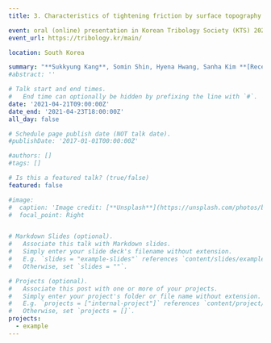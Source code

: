 ```yaml
---
title: 3. Characteristics of tightening friction by surface topography of bolt underhead

event: oral (online) presentation in Korean Tribology Society (KTS) 2021
event_url: https://tribology.kr/main/

location: South Korea

summary: "**Sukkyung Kang**, Somin Shin, Hyena Hwang, Sanha Kim **[Received KTS Outstanding Paper Award]**"
#abstract: ''

# Talk start and end times.
#   End time can optionally be hidden by prefixing the line with `#`.
date: '2021-04-21T09:00:00Z'
date_end: '2021-04-23T18:00:00Z'
all_day: false

# Schedule page publish date (NOT talk date).
#publishDate: '2017-01-01T00:00:00Z'

#authors: []
#tags: []

# Is this a featured talk? (true/false)
featured: false

#image:
#  caption: 'Image credit: [**Unsplash**](https://unsplash.com/photos/bzdhc5b3Bxs)'
#  focal_point: Right


# Markdown Slides (optional).
#   Associate this talk with Markdown slides.
#   Simply enter your slide deck's filename without extension.
#   E.g. `slides = "example-slides"` references `content/slides/example-slides.md`.
#   Otherwise, set `slides = ""`.

# Projects (optional).
#   Associate this post with one or more of your projects.
#   Simply enter your project's folder or file name without extension.
#   E.g. `projects = ["internal-project"]` references `content/project/deep-learning/index.md`.
#   Otherwise, set `projects = []`.
projects:
  - example
---
```


